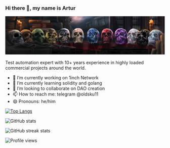 ### Hi there 👋, my name is Artur
![](https://raw.githubusercontent.com/oldsku11/oldsku11/main/skulls.png)

Test automation expert with 10+ years experience in highly loaded commercial projects around the world.

- 🔭 I’m currently working on 1inch Network
- 🌱 I’m currently learning solidity and golang 
- 👯 I’m looking to collaborate on DAO creation 
- 📫 How to reach me: telegram @oldsku11 
- 😄 Pronouns: he/him


[![Top Langs](https://github-readme-stats.vercel.app/api/top-langs/?username=oldsku11)](https://github.com/anuraghazra/github-readme-stats)

![GitHub stats](https://github-readme-stats.vercel.app/api?username=oldsku11&show_icons=true)  

![GitHub streak stats](https://github-readme-streak-stats.herokuapp.com/?user=oldsku11)  

![Profile views](https://gpvc.arturio.dev/oldsku11)  
